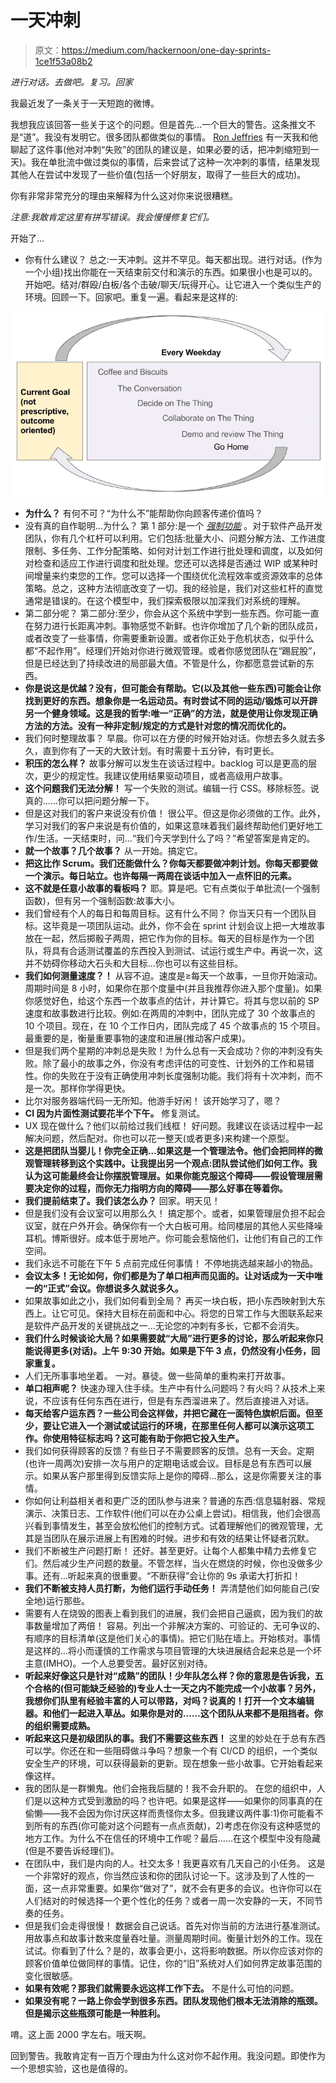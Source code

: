 # 一天冲刺

> 原文：<https://medium.com/hackernoon/one-day-sprints-1ce1f53a08b2>

*进行对话。去做吧。复习。回家*

我最近发了一条关于一天短跑的微博。

我想我应该回答一些关于这个的问题。但是首先…一个巨大的警告。这条推文不是“道”。我没有发明它。很多团队都做类似的事情。 [Ron Jeffries](https://medium.com/u/a45b68b1ab11?source=post_page-----1ce1f53a08b2--------------------------------) 有一天我和他聊起了这件事(他对冲刺“失败”的团队的建议是，如果必要的话，把冲刺缩短到一天)。我在单批流中做过类似的事情，后来尝试了这种一次冲刺的事情，结果发现其他人在尝试中发现了一些价值(包括一个好朋友，取得了一些巨大的成功)。

你有非常非常充分的理由来解释为什么这对你来说很糟糕。

*注意:我敢肯定这里有拼写错误。我会慢慢修复它们。*

开始了…

*   你有什么建议？
    总之:一天冲刺。这并不罕见。每天都出现。进行对话。(作为一个小组)找出你能在一天结束前交付和演示的东西。如果很小也是可以的。开始吧。结对/群殴/白板/各个击破/聊天/玩得开心。让它进入一个类似生产的环境。回顾一下。回家吧。重复一遍。看起来是这样的:

![](img/2f37ed4b49ed9100bae5839c801f7362.png)

*   **为什么？**
    有何不可？“为什么不”能帮助你向顾客传递价值吗？
*   没有真的自作聪明…为什么？
    第 1 部分:是一个 [*强制功能*](/@johnpcutler/forcing-functions-and-continuous-improvement-7d06e4702da0) 。对于软件产品开发团队，你有几个杠杆可以利用。它们包括:批量大小、问题分解方法、工作进度限制、多任务、工作分配策略、如何对计划工作进行批处理和调度，以及如何对检查和适应工作进行调度和批处理。您还可以选择是否通过 WIP 或某种时间增量来约束您的工作。您可以选择一个围绕优化流程效率或资源效率的总体策略。总之，这种方法彻底改变了一切。我的经验是，我们对这些杠杆的直觉通常是错误的。在这个模型中，我们探索极限以加深我们对系统的理解。
*   第二部分呢？
    第二部分:至少，你会从这个系统中学到一些东西。你可能一直在努力进行长距离冲刺。事物感觉不新鲜。也许你增加了几个新的团队成员，或者改变了一些事情，你需要重新设置。或者你正处于危机状态，似乎什么都“不起作用”。经理们开始对你进行微观管理。或者你感觉团队在“踢屁股”，但是已经达到了持续改进的局部最大值。不管是什么，你都愿意尝试新的东西。
*   **你是说这是优越？没有，但可能会有帮助。它(以及其他一些东西)可能会让你找到更好的东西。想象你是一名运动员。有时尝试不同的运动/锻炼可以开辟另一个健身领域。这是我的哲学:唯一“正确”的方法，就是使用让你发现正确方法的方法。没有一种非定制/规定的方式是针对您的情况而优化的。**
*   我们何时整理故事？
    早晨。你可以在方便的时候开始对话。你想去多久就去多久，直到你有了一天的大致计划。有时需要十五分钟，有时更长。
*   **积压的怎么样？**
    故事分解可以发生在谈话过程中。backlog 可以是更高的层次，更少的规定性。我建议使用结果驱动项目，或者高级用户故事。
*   **这个问题我们无法分解！**
    写一个失败的测试。编辑一行 CSS。移除标签。说真的……你可以把问题分解一下。
*   但是这对我们的客户来说没有价值！
    很公平。但这是你必须做的工作。此外，学习对我们的客户来说是有价值的，如果这意味着我们最终帮助他们更好地工作/生活。一天结束时，问…“我们今天学到什么了吗？”希望答案是肯定的。
*   **就一个故事？几个故事？**
    从一开始。搞定它。
*   **把这比作 Scrum。我们还能做什么？你每天都要做冲刺计划。你每天都要做一个演示。每日站立。也许每隔一两周在谈话中加入一点怀旧的元素。**
*   **这不就是任意小故事的看板吗？**
    耶。算是吧。它有点类似于单批流(一个强制函数)，但有另一个强制函数:故事大小。
*   我们曾经有个人的每日和每周目标。这有什么不同？
    你当天只有一个团队目标。这毕竟是一项团队运动。此外，你不会在 sprint 计划会议上把一大堆故事放在一起，然后掷骰子两周，把它作为你的目标。每天的目标是作为一个团队，将具有合适测试覆盖的东西投入到测试、试运行或生产中。再说一次，这并不妨碍你移动大石头和大目标…你也可以有这些目标。
*   **我们如何测量速度？！** 从容不迫。速度是≥每天一个故事，一旦你开始滚动。周期时间是 8 小时，如果你在那个度量中(并且我推荐你进入那个度量)。如果你感觉好色，给这个东西一个故事点的估计，并计算它。将其与您以前的 SP 速度和故事数进行比较。例如:在两周的冲刺中，团队完成了 30 个故事点的 10 个项目。现在，在 10 个工作日内，团队完成了 45 个故事点的 15 个项目。最重要的是，衡量重要事物的速度和进展(推动客户成果)。
*   但是我们两个星期的冲刺总是失败！为什么总有一天会成功？你的冲刺没有失败。除了最小的故事之外，你没有考虑评估的可变性、计划外的工作和易错性。你的失败在于没有正确使用冲刺长度强制功能。我们将有十次冲刺，而不是一次。那样你学得更快。
*   比尔对服务器端代码一无所知。他游手好闲！
    该开始学习了，嗯？
*   **CI 因为片面性测试要花半个下午。**
    修复测试。
*   UX 现在做什么？他们以前给过我们线框！
    好问题。我建议在谈话过程中一起解决问题，然后配对。你也可以花一整天(或者更多)来构建一个原型。
*   **这是把团队当婴儿！你完全正确…如果这是一个管理法令。他们会把同样的微观管理转移到这个实践中。让我提出另一个观点:团队尝试他们如何工作。我认为这可能最终会让你摆脱管理层。如果你能克服这个障碍——假设管理层需要决定你的过程，而你无力指明方向的障碍——那么好事在等着你。**
*   **我们提前结束了。我们该怎么办？**
    回家。明天见！
*   但是我们没有会议室可以用那么久！
    搞定那个。或者，如果管理层负担不起会议室，就在户外开会。确保你有一个大白板可用。给同楼层的其他人买些降噪耳机。博斯很好。成本低于房地产。你可能会惹恼他们，让他们有自己的工作空间。
*   我们永远不可能在下午 5 点前完成任何事情！
    不停地挑选越来越小的物品。
*   **会议太多！无论如何，你们都是为了单口相声而见面的。让对话成为一天中唯一的“正式”会议。你想说多久就说多久。**
*   如果故事如此之小，我们如何看到全局？
    再买一块白板，把小东西映射到大东西上。让它可见。保持大目标在前面和中心。将您的日常工作与大图联系起来是软件产品开发的关键挑战之一…无论您的冲刺有多长，它都不会消失。
*   **我们什么时候谈论大局？如果需要就“大局”进行更多的讨论，那么听起来你只能说得更多(对话)。上午 9:30 开始。如果是下午 3 点，仍然没有小任务，回家重复。**
*   人们无所事事地坐着。
    一对。暴徒。做一些简单的重构来打开故事。
*   **单口相声呢？** 快速办理入住手续。生产中有什么问题吗？有火吗？从技术上来说，不应该有任何东西在进行，但是有东西溜进来了。然后直接进入对话。
*   **每天给客户运东西？一些公司会这样做，并把它藏在一面特色旗帜后面。但至少，要让它进入一个测试或试运行的环境，在那里任何人都可以演示这项工作。你使用特征标志吗？这可能有助于你把它投入生产。**
*   我们如何获得顾客的反馈？有些日子不需要顾客的反馈。总有一天会。定期(也许一周两次)安排一次与用户的定期电话或会议。目标是总有东西可以展示。如果从客户那里得到反馈实际上是你的障碍…那么，这是你需要关注的事情。
*   你如何让利益相关者和更广泛的团队参与进来？普通的东西:信息辐射器、常规演示、决策日志、工作软件(他们可以在办公桌上尝试)。相信我，他们会很高兴看到事情发生，甚至会放松他们的控制方式。试着理解他们的微观管理，尤其是当团队在展示进展上有困难的时候。进步和有效的结果让怀疑者沉默。
*   我们不断被生产问题打断！
    还好。甚至更好。让每个人都集中精力去修复它们。然后减少生产问题的数量。不管怎样，当火在燃烧的时候，你也没做多少事。还有…听起来真的很重要。“不断获得”会让你的 9s 承诺大打折扣！
*   **我们不断被支持人员打断，为他们运行手动任务！**
    弄清楚他们如何能自己(安全地)运行那些。
*   需要有人在烧毁的图表上看到我们的进展，我们会把自己逼疯，因为我们的故事数量增加了两倍！
    容易。列出一个非解决方案的、可验证的、无可争议的、有顺序的目标清单(这是他们关心的事情)。把它们贴在墙上。开始核对。事情是这样的…将小而谨慎的工作需求与项目管理的大块进展结合起来总是一个坏主意(IMHO)。一个人总要受苦。最好区别对待。
*   **听起来好像这只是针对“成熟”的团队！少年队怎么样？你的意思是告诉我，五个合格的(但可能缺乏经验的)专业人士一天之内不能完成一个小故事？另外，我想你们队里有经验丰富的人可以带路，对吗？说真的！打开一个文本编辑器。和他们一起进入草丛。如果你是对的……这个团队从来都不是阻挡者。你的组织需要成熟。**
*   **听起来这只是初级团队的事。我们不需要这些东西！**
    这里的妙处在于总有东西可以学。你还在和一些阻碍做斗争吗？想象一个有 CI/CD 的组织，一个类似安全生产的环境，可以获得最新的更新。现在想象一些小故事。它开始看起来像这样。
*   我的团队是一群懒鬼。他们会拖我后腿的！我不会升职的。
    在您的组织中，人们是以这种方式受到激励的吗？也许吧。如果是这样——如果你的同事真的在偷懒——我不会因为你讨厌这样而责怪你太多。但我建议两件事:1)你可能看不到所有的东西(你可能对这个问题有一点点贡献)，2)考虑在你没有这种感觉的地方工作。为什么不在信任的环境中工作呢？最后……在这个模型中没有隐藏(但是不要告诉经理们)。
*   在团队中，我们是内向的人。社交太多！我更喜欢有几天自己的小任务。
    这是一个非常好的观点，你当然应该和你的团队讨论一下。这涉及到了人性的一面，这一点非常重要。如果你“做对了”，就不会有更多的会议。也许你可以在人们结对的时候选择一个更个性化的任务？或者一周一次安静的一天，不同节奏的任务。
*   但是我们会走得很慢！
    数据会自己说话。首先对你当前的方法进行基准测试。用故事点和故事计数来度量吞吐量。测量周期时间。衡量计划外的工作。现在试试。你看到了什么？是的，故事会更小，这将影响数据。所以你应该对你的顾客价值单位做同样的事情。记住，你的“旧”系统对人们如何界定故事范围的变化很敏感。
*   **如果有效呢？那我们就需要永远这样工作下去。**
    不是什么可怕的问题。
*   **如果没有呢？一路上你会学到很多东西。团队发现他们根本无法消除的瓶颈。但是揭示这些瓶颈可能是一种胜利。**

唷。这上面 2000 字左右。哦天啊。

回到警告。我敢肯定有一百万个理由为什么这对你不起作用。我没问题。即使作为一个思想实验，这也是值得的。